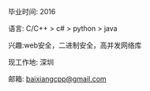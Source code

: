 
毕业时间: 2016

语言: C/C++ > c# > python > java 

兴趣:web安全，二进制安全，高并发网络库

现工作地: 深圳

邮箱: baixiangcpp@gmail.com